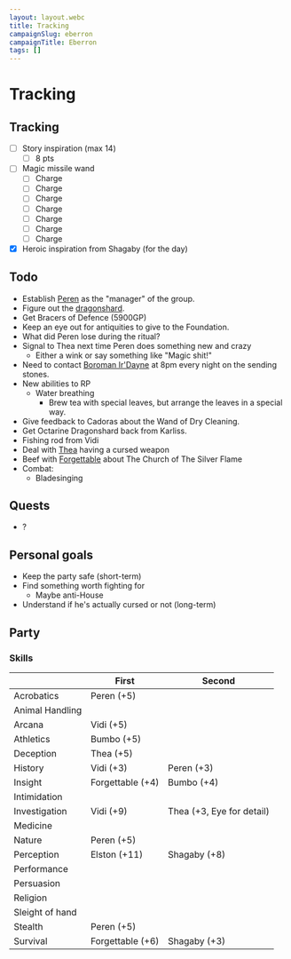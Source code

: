 ```yaml
---
layout: layout.webc
title: Tracking
campaignSlug: eberron
campaignTitle: Eberron
tags: []
---
```

# Tracking

## Tracking

- [ ] Story inspiration (max 14)
	- [ ] 8 pts
- [ ] Magic missile wand
	- [ ] Charge
	- [ ] Charge
	- [ ] Charge
	- [ ] Charge
	- [ ] Charge
	- [ ] Charge
	- [ ] Charge
- [x] Heroic inspiration from Shagaby (for the day)

## Todo

- Establish [Peren](pcs/peren-ngintaku.md) as the "manager" of the group.
- Figure out the [dragonshard](other/dragonshards.md).
- Get Bracers of Defence (5900GP)
- Keep an eye out for antiquities to give to the Foundation.
- What did Peren lose during the ritual?
- Signal to Thea next time Peren does something new and crazy
	- Either a wink or say something like "Magic shit!"
- Need to contact [Boroman Ir'Dayne](npcs/boroman-irdayne.md) at 8pm every night on the sending stones.
- New abilities to RP
	- Water breathing
		- Brew tea with special leaves, but arrange the leaves in a special way.
- Give feedback to Cadoras about the Wand of Dry Cleaning.
- Get Octarine Dragonshard back from Karliss.
- Fishing rod from Vidi
- Deal with [Thea](pcs/thea.md) having a cursed weapon
- Beef with [Forgettable](pcs/forgettable.md) about The Church of The Silver Flame
- Combat:
	- Bladesinging

## Quests

- ?

## Personal goals

- Keep the party safe (short-term)
- Find something worth fighting for 
	- Maybe anti-House
- Understand if he's actually cursed or not (long-term)

## Party

### Skills

|                 | First            | Second                    |
| --------------- | ---------------- | ------------------------- |
| Acrobatics      | Peren (+5)       |                           |
| Animal Handling |                  |                           |
| Arcana          | Vidi (+5)        |                           |
| Athletics       | Bumbo (+5)       |                           |
| Deception       | Thea (+5)        |                           |
| History         | Vidi (+3)        | Peren (+3)                |
| Insight         | Forgettable (+4) | Bumbo (+4)                |
| Intimidation    |                  |                           |
| Investigation   | Vidi (+9)        | Thea (+3, Eye for detail) |
| Medicine        |                  |                           |
| Nature          | Peren (+5)       |                           |
| Perception      | Elston (+11)     | Shagaby (+8)              |
| Performance     |                  |                           |
| Persuasion      |                  |                           |
| Religion        |                  |                           |
| Sleight of hand |                  |                           |
| Stealth         | Peren (+5)       |                           |
| Survival        | Forgettable (+6) | Shagaby (+3)              |

